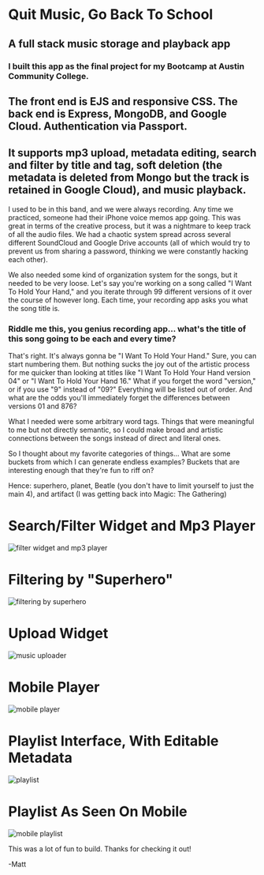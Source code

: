 # Quit Music, Go Back To School

## A full stack music storage and playback app

### I built this app as the final project for my Bootcamp at Austin Community College.
## The front end is EJS and responsive CSS. The back end is Express, MongoDB, and Google Cloud. Authentication via Passport.
## It supports mp3 upload, metadata editing, search and filter by title and tag, soft deletion (the metadata is deleted from Mongo but the track is retained in Google Cloud), and music playback.

I used to be in this band, and we were always recording. Any time we practiced, someone had their iPhone voice memos app going. This was great in terms of the creative process, but it was a nightmare to keep track of all the audio files. We had a chaotic system spread across several different SoundCloud and Google Drive accounts (all of which would try to prevent us from sharing a password, thinking we were constantly hacking each other).

We also needed some kind of organization system for the songs, but it needed to be very loose. 
Let's say you're working on a song called "I Want To Hold Your Hand," and you iterate through 99 different versions of it over the course of however long. Each time, your recording app asks you what the song title is.
### Riddle me this, you genius recording app... what's the title of this song going to be each and every time?
That's right. It's always gonna be "I Want To Hold Your Hand." Sure, you can start numbering them. But nothing sucks the joy out of the artistic process for me quicker than looking at titles like "I Want To Hold Your Hand version 04" or "I Want To Hold Your Hand 16." What if you forget the word "version," or if you use "9" instead of "09?" Everything will be listed out of order. And what are the odds you'll immediately forget the differences between versions 01 and 876?

What I needed were some arbitrary word tags. Things that were meaningful to me but not directly semantic, so I could make broad and artistic connections between the songs instead of direct and literal ones. 

So I thought about my favorite categories of things... What are some buckets from which I can generate endless examples? Buckets that are interesting enough that they're fun to riff on? 

Hence: superhero, planet, Beatle (you don't have to limit yourself to just the main 4), and artifact (I was getting back into Magic: The Gathering)




# Search/Filter Widget and Mp3 Player
![filter widget and mp3 player](../quitMusic-screens/02.png)

# Filtering by "Superhero"
![filtering by superhero](../quitMusic-screens/08.png)

# Upload Widget
![music uploader](../quitMusic-screens/04.png)

# Mobile Player
![mobile player](../quitMusic-screens/06.png)

# Playlist Interface, With Editable Metadata
![playlist](../quitMusic-screens/03.png)

# Playlist As Seen On Mobile
![mobile playlist](../quitMusic-screens/05.png)


This was a lot of fun to build. Thanks for checking it out!

-Matt